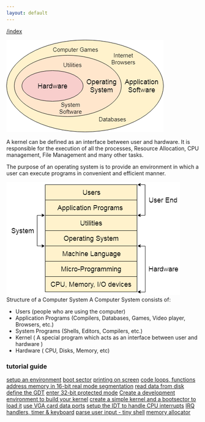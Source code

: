 ```yaml
---
layout: default
---
```

[/index](./)

![](./assets/images/os-definition-and-functions.png)

A kernel can be defined as an interface between user and hardware. It is responsible for the execution of all the processes, Resource Allocation, CPU management, File Management and many other tasks.

The purpose of an operating system is to provide an environment in which a user can execute programs in convenient and efficient manner.

![](./assets/images/structur-of-a-computer-system.png)
Structure of a Computer System
A Computer System consists of:

- Users (people who are using the computer)
- Application Programs (Compilers, Databases, Games, Video player, Browsers, etc.)
- System Programs (Shells, Editors, Compilers, etc.)
- Kernel ( A special program which acts as an interface between user and hardware )
- Hardware ( CPU, Disks, Memory, etc)

### tutorial guide

[setup an environment](/bios/intro.md)
[boot sector](/bios/bootsec.md)
[printing on screen](/bios/printsec.md)
[code loops, functions](/bios/codesec.md)
[address memory in 16-bit real mode segmentation](/bios/addressec.md)
[read data from disk](/bios/readsec.md)
[define the GDT](/bios/gdt.md)
[enter 32-bit protected mode](/bios/pm.md)
[Create a development environment to build your kernel](/bios/env.md)
[create a simple kernel and a bootsector to load it](/bios/kernel.md)
[use VGA card data ports](/bios/vga.md)
[setup the IDT to handle CPU interrupts](/bios/idt.md)
[IRQ handlers, timer & keyboard](/bios/irq.md)
[parse user input - tiny shell](/bios/shell.md)
[memory allocator](/bios/alloc.md)